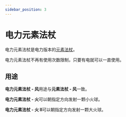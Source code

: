 ```yaml
---
sidebar_position: 3
---
```


# 电力元素法杖

电力元素法杖是电力版本的[元素法杖](https://slimefun-wiki.guizhanss.cn/Elemental-Staves)。

电力元素法杖不再有使用次数限制，只要有电就可以一直使用。

## 用途

**电力元素法杖 - 风**用途与**元素法杖 - 风**一致。

**电力元素法杖 - 火**可以朝指定方向发射一颗小火球。

**电力元素法杖 - 火 II**可以朝指定方向发射一颗大火球。
